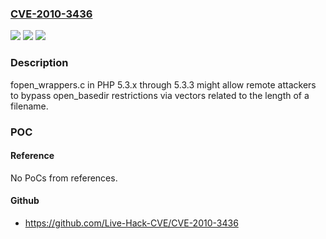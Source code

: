 ### [CVE-2010-3436](https://cve.mitre.org/cgi-bin/cvename.cgi?name=CVE-2010-3436)
![](https://img.shields.io/static/v1?label=Product&message=n%2Fa&color=blue)
![](https://img.shields.io/static/v1?label=Version&message=n%2Fa&color=blue)
![](https://img.shields.io/static/v1?label=Vulnerability&message=n%2Fa&color=brighgreen)

### Description

fopen_wrappers.c in PHP 5.3.x through 5.3.3 might allow remote attackers to bypass open_basedir restrictions via vectors related to the length of a filename.

### POC

#### Reference
No PoCs from references.

#### Github
- https://github.com/Live-Hack-CVE/CVE-2010-3436

